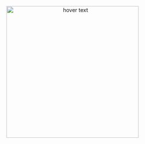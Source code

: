 <p align="center">
  <img src="https://www.tremplin-numerique.org/wp-content/uploads/2021/08/1629557521_Comment-changer-votre-photo-de-profil-Discord-2048x1149.png" width="350" title="hover text">
  
</p>